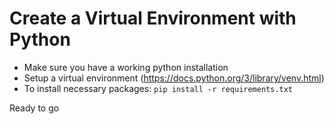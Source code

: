 # Create a Virtual Environment with Python

- Make sure you have a working python installation
- Setup a virtual environment (https://docs.python.org/3/library/venv.html)
- To install necessary packages: `pip install -r requirements.txt`

Ready to go
